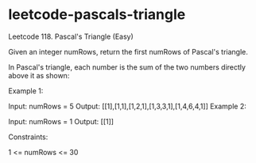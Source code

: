 # leetcode-pascals-triangle

Leetcode 118. Pascal's Triangle (Easy)

Given an integer numRows, return the first numRows of Pascal's triangle.

In Pascal's triangle, each number is the sum of the two numbers directly above it as shown:


Example 1:

Input: numRows = 5
Output: [[1],[1,1],[1,2,1],[1,3,3,1],[1,4,6,4,1]]
Example 2:

Input: numRows = 1
Output: [[1]]
 

Constraints:

1 <= numRows <= 30
